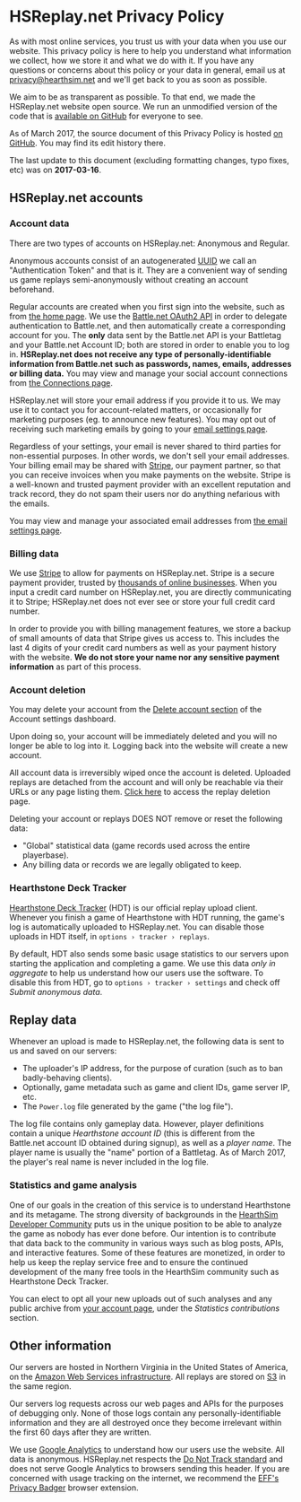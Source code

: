 # HSReplay.net Privacy Policy

As with most online services, you trust us with your data when you use our
website. This privacy policy is here to help you understand what information
we collect, how we store it and what we do with it. If you have any questions
or concerns about this policy or your data in general, email us at
<privacy@hearthsim.net> and we'll get back to you as soon as possible.

We aim to be as transparent as possible. To that end, we made the HSReplay.net
website open source. We run an unmodified version of the code that is
[available on GitHub](https://github.com/HearthSim/HSReplay.net) for everyone
to see.

As of March 2017, the source document of this Privacy Policy is hosted
[on GitHub](https://github.com/HearthSim/legal/blob/master/PRIVACY.md). You may
find its edit history there.

The last update to this document (excluding formatting changes, typo fixes, etc)
was on **2017-03-16**.


## HSReplay.net accounts

### Account data

There are two types of accounts on HSReplay.net: Anonymous and Regular.

Anonymous accounts consist of an autogenerated
[UUID](https://en.wikipedia.org/wiki/Universally_unique_identifier) we call an
"Authentication Token" and that is it. They are a convenient way of sending us
game replays semi-anonymously without creating an account beforehand.

Regular accounts are created when you first sign into the website, such as from
[the home page](https://hsreplay.net/). We use the
[Battle.net OAuth2 API](https://dev.battle.net/docs/read/oauth) in order to
delegate authentication to Battle.net, and then automatically create a
corresponding account for you. The **only** data sent by the Battle.net API is
your Battletag and your Battle.net Account ID; both are stored in order to
enable you to log in.
**HSReplay.net does not receive any type of personally-identifiable information
from Battle.net such as passwords, names, emails, addresses or billing data.**
You may view and manage your social account connections from
[the Connections page](https:///hsreplay.net/account/social/connections/).

HSReplay.net will store your email address if you provide it to us. We may use
it to contact you for account-related matters, or occasionally for marketing
purposes (eg. to announce new features). You may opt out of receiving such
marketing emails by going to your
[email settings page](https://hsreplay.net/account/email/).

Regardless of your settings, your email is never shared to third parties for
non-essential purposes. In other words, we don't sell your email addresses.
Your billing email may be shared with [Stripe](https://stripe.com), our
payment partner, so that you can receive invoices when you make payments on
the website. Stripe is a well-known and trusted payment provider with an
excellent reputation and track record, they do not spam their users nor do
anything nefarious with the emails.

You may view and manage your associated email addresses from
[the email settings page](https://hsreplay.net/account/email/).


### Billing data

We use [Stripe](https://stripe.com/) to allow for payments on HSReplay.net.
Stripe is a secure payment provider, trusted by
[thousands of online businesses](https://stripe.com/customers). When you input
a credit card number on HSReplay.net, you are directly communicating it to
Stripe; HSReplay.net does not ever see or store your full credit card number.

In order to provide you with billing management features, we store a backup of
small amounts of data that Stripe gives us access to. This includes the last 4
digits of your credit card numbers as well as your payment history with the
website. **We do not store your name nor any sensitive payment information** as
part of this process.


### Account deletion

You may delete your account from the
[Delete account section](https://hsreplay.net/account/delete/) of the Account
settings dashboard.

Upon doing so, your account will be immediately deleted and you will no longer
be able to log into it. Logging back into the website will create a new account.

All account data is irreversibly wiped once the account is deleted.
Uploaded replays are detached from the account and will only be reachable via
their URLs or any page listing them.
[Click here](https://hsreplay.net/account/delete/replays/) to access the replay
deletion page.

Deleting your account or replays DOES NOT remove or reset the following data:

* "Global" statistical data (game records used across the entire playerbase).
* Any billing data or records we are legally obligated to keep.


### Hearthstone Deck Tracker

[Hearthstone Deck Tracker](https://hsdecktracker.net) (HDT) is our official
replay upload client. Whenever you finish a game of Hearthstone with HDT
running, the game's log is automatically uploaded to HSReplay.net. You can
disable those uploads in HDT itself, in `options › tracker › replays`.

By default, HDT also sends some basic usage statistics to our servers upon
starting the application and completing a game.
We use this data _only in aggregate_ to help us understand how our users use
the software. To disable this from HDT, go to `options › tracker › settings`
and check off _Submit anonymous data_.


## Replay data

Whenever an upload is made to HSReplay.net, the following data is sent to us
and saved on our servers:

* The uploader's IP address, for the purpose of curation (such as to ban
  badly-behaving clients).
* Optionally, game metadata such as game and client IDs, game server IP, etc.
* The `Power.log` file generated by the game ("the log file").

The log file contains only gameplay data. However, player definitions contain a
unique _Hearthstone account ID_ (this is different from the Battle.net account
ID obtained during signup), as well as a _player name_. The player name is
usually the "name" portion of a Battletag. As of March 2017, the player's real
name is never included in the log file.


### Statistics and game analysis

One of our goals in the creation of this service is to understand Hearthstone
and its metagame. The strong diversity of backgrounds in the
[HearthSim Developer Community](https://hearthsim.info/) puts us in the unique
position to be able to analyze the game as nobody has ever done before.
Our intention is to contribute that data back to the community in various ways
such as blog posts, APIs, and interactive features. Some of these features are
monetized, in order to help us keep the replay service free and to ensure the
continued development of the many free tools in the HearthSim community such as
Hearthstone Deck Tracker.

You can elect to opt all your new uploads out of such analyses and any public
archive from [your account page](https://hsreplay.net/account/), under the
_Statistics contributions_ section.


## Other information

Our servers are hosted in Northern Virginia in the United States of America, on
the [Amazon Web Services infrastructure](https://aws.amazon.com/).
All replays are stored on [S3](https://aws.amazon.com/s3/) in the same region.

Our servers log requests across our web pages and APIs for the purposes of
debugging only. None of those logs contain any personally-identifiable
information and they are all destroyed once they become irrelevant within the
first 60 days after they are written.

We use [Google Analytics](https://analytics.google.com) to understand how our
users use the website. All data is anonymous. HSReplay.net respects the
[Do Not Track standard](https://www.mozilla.org/en-US/firefox/dnt/) and does not
serve Google Analytics to browsers sending this header.
If you are concerned with usage tracking on the internet, we recommend the
[EFF's Privacy Badger](https://www.eff.org/privacybadger) browser extension.
